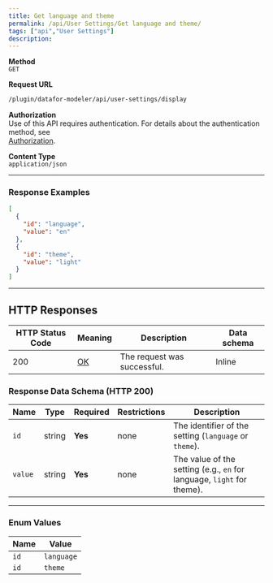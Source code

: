 ```yaml
---
title: Get language and theme
permalink: /api/User Settings/Get language and theme/
tags: ["api","User Settings"]
description: 
---
```


**Method**  
`GET`

**Request URL**
```html
/plugin/datafor-modeler/api/user-settings/display
```

**Authorization**  
Use of this API requires authentication. For details about the authentication method, see  
[Authorization](/api/index/#_5-authentication-security).

**Content Type**  
`application/json`

---

### **Response Examples**

```json
[
  {
    "id": "language",
    "value": "en"
  },
  {
    "id": "theme",
    "value": "light"
  }
]
```

---

## **HTTP Responses**

| HTTP Status Code | Meaning                                                                 | Description        | Data schema |
|------------------|-------------------------------------------------------------------------|--------------------|-------------|
| 200              | [OK](https://tools.ietf.org/html/rfc7231#section-6.3.1)                  | The request was successful. | Inline      |

### **Response Data Schema (HTTP 200)**

| Name            | Type     | Required | Restrictions | Description       |
|-----------------|----------|----------|--------------|-------------------|
| `id`            | string   | **Yes**  | none         | The identifier of the setting (`language` or `theme`). |
| `value`         | string   | **Yes**  | none         | The value of the setting (e.g., `en` for language, `light` for theme). |

---

### **Enum Values**

| Name | Value    |
|------|----------|
| `id` | `language` |
| `id` | `theme`    |
